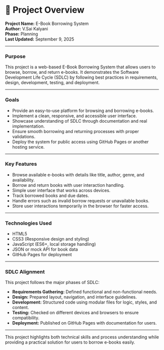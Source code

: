 # 📁 Project Overview

**Project Name:** E-Book Borrowing System  
**Author:** V.Sai Kalyani  
**Phase:** Planning  
**Last Updated:** September 9, 2025

---

### **Purpose**
This project is a web-based E-Book Borrowing System that allows users to browse, borrow, and return e-books. It demonstrates the Software Development Life Cycle (SDLC) by following best practices in requirements, design, development, testing, and deployment.

---

### **Goals**
* Provide an easy-to-use platform for browsing and borrowing e-books.
* Implement a clean, responsive, and accessible user interface.
* Showcase understanding of SDLC through documentation and real implementation.
* Ensure smooth borrowing and returning processes with proper validations.
* Deploy the system for public access using GitHub Pages or another hosting service.

---

### **Key Features**
* Browse available e-books with details like title, author, genre, and availability.
* Borrow and return books with user interaction handling.
* Simple user interface that works across devices.
* Track borrowed books and due dates.
* Handle errors such as invalid borrow requests or unavailable books.
* Store user interactions temporarily in the browser for faster access.

---

### **Technologies Used**
* HTML5
* CSS3 (Responsive design and styling)
* JavaScript (ES6+, local storage handling)
* JSON or mock API for book data
* GitHub Pages for deployment

---

### **SDLC Alignment**
This project follows the major phases of SDLC:
* **Requirements Gathering:** Defined functional and non-functional needs.
* **Design:** Prepared layout, navigation, and interface guidelines.
* **Development:** Structured code using modular files for logic, styles, and content.
* **Testing:** Checked on different devices and browsers to ensure compatibility.
* **Deployment:** Published on GitHub Pages with documentation for users.

---

This project highlights both technical skills and process understanding while providing a practical solution for users to borrow e-books easily.

